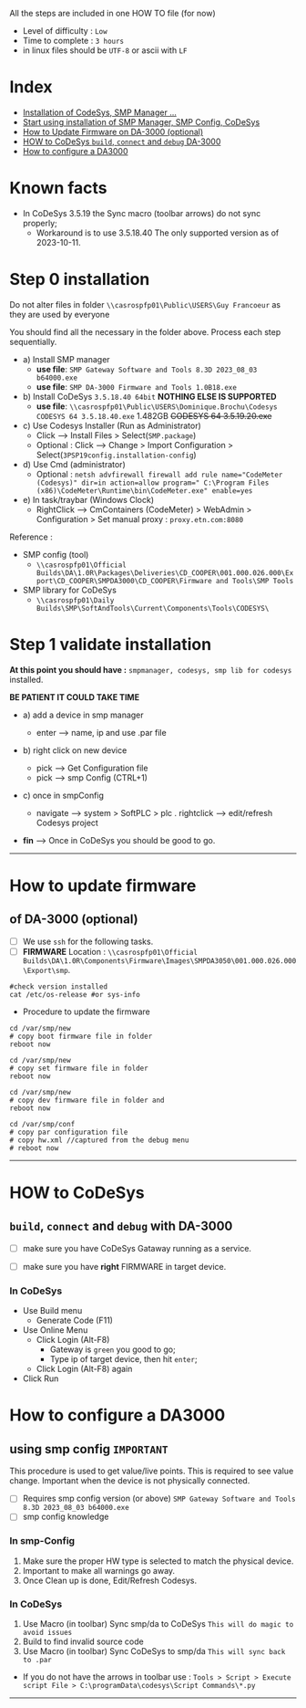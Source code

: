 All the steps are included in one HOW TO file (for now)

- Level of difficulty : `Low`
- Time to complete : `3 hours`
- in linux files should be `UTF-8` or ascii with `LF`

# Index
- [Installation of CodeSys, SMP Manager ...](#step-0-installation)
- [Start using installation of SMP Manager, SMP Config, CoDeSys](#step-1-validate-installation)
- [How to Update Firmware on DA-3000 (optional)](#how-to-update-firmware)
- [HOW to CoDeSys `build`, `connect` and `debug` DA-3000](#how-to-codesys)
- [How to configure a DA3000](#how-to-configure-a-da3000)

# Known facts
- In CoDeSys 3.5.19 the Sync macro (toolbar arrows) do not sync properly;
  + Workaround is to use 3.5.18.40 The only supported version as of 2023-10-11.

# Step 0 installation

Do not alter files in folder `\\casrospfp01\Public\USERS\Guy Francoeur` as they are used by everyone

You should find all the necessary in the folder above. Process each step sequentially.

- a) Install SMP manager
  + **use file**: `SMP Gateway Software and Tools 8.3D 2023_08_03 b64000.exe`
  + **use file**: `SMP DA-3000 Firmware and Tools 1.0B18.exe`
- b) Install CoDeSys `3.5.18.40 64bit` __NOTHING ELSE IS SUPPORTED__
  + **use file**: `\\casrospfp01\Public\USERS\Dominique.Brochu\Codesys` `CODESYS 64 3.5.18.40.exe` 1.482GB ~~CODESYS 64 3.5.19.20.exe~~
- c) Use Codesys Installer (Run as Administrator)
  + Click --> Install Files > Select(`SMP.package`)
  + Optional : Click --> Change > Import Configuration > Select(`3PSP19config.installation-config`)
- d) Use Cmd (administrator)
  + Optional : `netsh advfirewall firewall add rule name="CodeMeter (Codesys)" dir=in action=allow program=" C:\Program Files (x86)\CodeMeter\Runtime\bin\CodeMeter.exe" enable=yes`
- e) In task/traybar (Windows Clock)
  + RightClick --> CmContainers (CodeMeter) > WebAdmin > Configuration > Set manual proxy : `proxy.etn.com:8080`

Reference :
- SMP config (tool)
  + `\\casrospfp01\Official Builds\DA\1.0R\Packages\Deliveries\CD_COOPER\001.000.026.000\Export\CD_COOPER\SMPDA3000\CD_COOPER\Firmware and Tools\SMP Tools`
- SMP library for CoDeSys
  + `\\casrospfp01\Daily Builds\SMP\SoftAndTools\Current\Components\Tools\CODESYS\`
 
# Step 1 validate installation

**At this point you should have :** `smpmanager, codesys, smp lib for codesys` installed.

**BE PATIENT IT COULD TAKE TIME**

- a) add a device in smp manager
  + enter --> name, ip and use .par file

- b) right click on new device
   + pick --> Get Configuration file
   + pick --> smp Config (CTRL+1)

- c) once in smpConfig
  + navigate --> system > SoftPLC  > plc . rightclick --> edit/refresh Codesys project

- **fin** --> Once in CoDeSys you should be good to go.

---


# How to update firmware
## of DA-3000 (optional)

- [ ] We use `ssh` for the following tasks.
- [ ] **FIRMWARE** Location : `\\casrospfp01\Official Builds\DA\1.0R\Components\Firmware\Images\SMPDA3050\001.000.026.000\Export\smp`.

```
#check version installed
cat /etc/os-release #or sys-info
```

- Procedure to update the firmware
```
cd /var/smp/new 
# copy boot firmware file in folder
reboot now

cd /var/smp/new
# copy set firmware file in folder
reboot now

cd /var/smp/new
# copy dev firmware file in folder and
reboot now

cd /var/smp/conf
# copy par configuration file
# copy hw.xml //captured from the debug menu
# reboot now
```

---

# HOW to CoDeSys 
## `build`, `connect` and `debug` with DA-3000

- [ ] make sure you have CoDeSys Gataway running as a service.
- [ ] make sure you have __right__ FIRMWARE in target device.


### In CoDeSys 
- Use Build menu
  + Generate Code (F11)
- Use Online Menu
  + Click Login (Alt-F8)
    + Gateway is `green` you good to go;
    + Type ip of target device, then hit `enter`;
  + Click Login (Alt-F8) again
- Click Run
 
# How to configure a DA3000
## using smp config `IMPORTANT`

This procedure is used to get value/live points.  This is required to see value change.  Important when the device is not physically connected.

- [ ] Requires smp config version (or above) `SMP Gateway Software and Tools 8.3D 2023_08_03 b64000.exe`
- [ ] smp config knowledge

### In smp-Config

1.  Make sure the proper HW type is selected to match the physical device.
2.  Important to make all warnings go away.
3.  Once Clean up is done, Edit/Refresh Codesys.

### In CoDeSys

1.  Use Macro (in toolbar) Sync smp/da to CoDeSys `This will do magic to avoid issues`
2.  Build to find invalid source code
3.  Use Macro (in toolbar) Sync CoDeSys to smp/da `This will sync back to .par`

- If you do not have the arrows in toolbar use : `Tools > Script > Execute script File > C:\programData\codesys\Script Commands\*.py`
---
